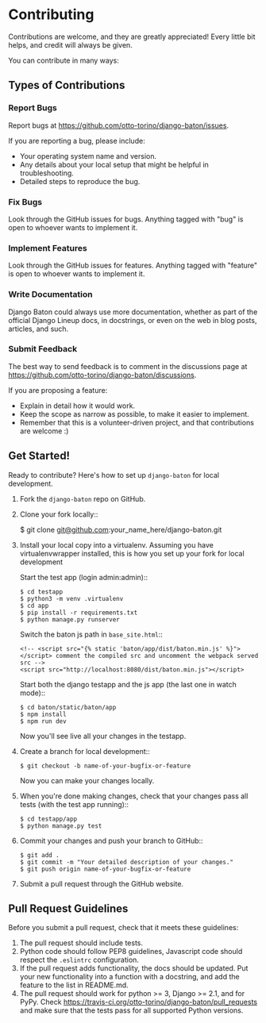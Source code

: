 # Contributing

Contributions are welcome, and they are greatly appreciated! Every
little bit helps, and credit will always be given.

You can contribute in many ways:

## Types of Contributions

### Report Bugs

Report bugs at https://github.com/otto-torino/django-baton/issues.

If you are reporting a bug, please include:

* Your operating system name and version.
* Any details about your local setup that might be helpful in troubleshooting.
* Detailed steps to reproduce the bug.

### Fix Bugs

Look through the GitHub issues for bugs. Anything tagged with "bug"
is open to whoever wants to implement it.

### Implement Features

Look through the GitHub issues for features. Anything tagged with "feature"
is open to whoever wants to implement it.

### Write Documentation

Django Baton could always use more documentation, whether as part of the 
official Django Lineup docs, in docstrings, or even on the web in blog posts,
articles, and such.

### Submit Feedback

The best way to send feedback is to comment in the discussions page at https://github.com/otto-torino/django-baton/discussions.

If you are proposing a feature:

* Explain in detail how it would work.
* Keep the scope as narrow as possible, to make it easier to implement.
* Remember that this is a volunteer-driven project, and that contributions
  are welcome :)

## Get Started!

Ready to contribute? Here's how to set up `django-baton` for local development.

1. Fork the `django-baton` repo on GitHub.
2. Clone your fork locally::

    $ git clone git@github.com:your_name_here/django-baton.git

3. Install your local copy into a virtualenv. Assuming you have virtualenvwrapper installed, this is how you set up your fork for local development

    Start the test app (login admin:admin)::

    ```
    $ cd testapp
    $ python3 -m venv .virtualenv
    $ cd app
    $ pip install -r requirements.txt
    $ python manage.py runserver
    ```

    Switch the baton js path in `base_site.html`::

    ```
    <!-- <script src="{% static 'baton/app/dist/baton.min.js' %}"></script> comment the compiled src and uncomment the webpack served src -->
    <script src="http://localhost:8080/dist/baton.min.js"></script>
    ```

    Start both the django testapp and the js app (the last one in watch mode)::

    ```
    $ cd baton/static/baton/app
    $ npm install
    $ npm run dev
    ```

    Now you'll see live all your changes in the testapp.

4. Create a branch for local development::

    ```
    $ git checkout -b name-of-your-bugfix-or-feature
    ```

   Now you can make your changes locally.

5. When you're done making changes, check that your changes pass all tests (with the test app running)::

    ```
    $ cd testapp/app
    $ python manage.py test
    ```

6. Commit your changes and push your branch to GitHub::

    ```
    $ git add .
    $ git commit -m "Your detailed description of your changes."
    $ git push origin name-of-your-bugfix-or-feature
    ```

7. Submit a pull request through the GitHub website.

## Pull Request Guidelines

Before you submit a pull request, check that it meets these guidelines:

1. The pull request should include tests.
2. Python code should follow PEP8 guidelines, Javascript code should respect the `.eslintrc` configuration.
3. If the pull request adds functionality, the docs should be updated. Put
   your new functionality into a function with a docstring, and add the
   feature to the list in README.md.
4. The pull request should work for python >= 3, Django >= 2.1, and for PyPy. Check 
   https://travis-ci.org/otto-torino/django-baton/pull_requests
   and make sure that the tests pass for all supported Python versions.
